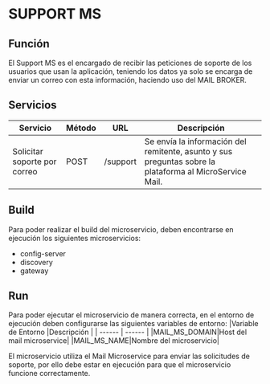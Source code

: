 # SUPPORT MS
## Función



El Support MS es el encargado de recibir las peticiones de soporte de los usuarios que usan la aplicación, teniendo los datos ya solo se encarga de enviar un correo con esta información, haciendo uso del  MAIL BROKER.

## Servicios

|Servicio |Método | URL |Descripción|
| ------ | ------ | ------ |-------| 
| Solicitar soporte por correo|POST| /support |Se envía la información del remitente, asunto  y sus preguntas sobre la plataforma al MicroService Mail.  |





## Build

Para poder realizar el build del microservicio, deben encontrarse en ejecución los siguientes microservicios:

- config-server
- discovery
- gateway



## Run

Para poder ejecutar el microservicio de manera correcta, en el entorno de ejecución deben configurarse las siguientes variables de entorno: 
|Variable de Entorno |Descripción |
| ------ | ------ | 
|MAIL_MS_DOMAIN|Host del mail microservice|
|MAIL_MS_NAME|Nombre del microservicio|


El microservicio utiliza el Mail Microservice para enviar las solicitudes de soporte, por ello debe estar en ejecución para que el microservicio funcione correctamente.
